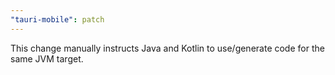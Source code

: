 ```yaml
---
"tauri-mobile": patch
---
```


This change manually instructs Java and Kotlin to use/generate code for the same JVM target.
